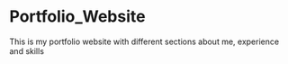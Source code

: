 # Portfolio_Website
This is my portfolio website with different sections about me, experience and skills
